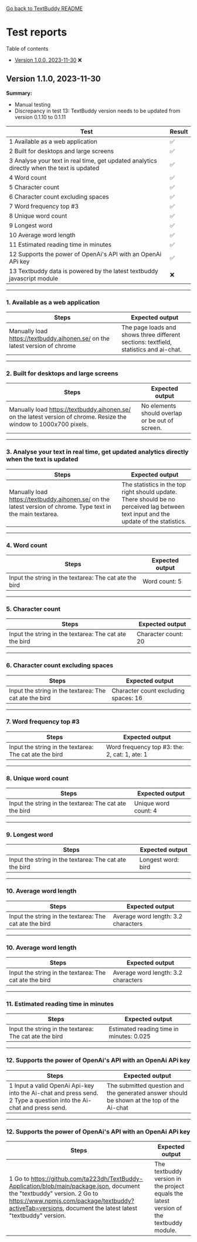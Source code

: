 [Go back to TextBuddy README](README.md)

# Test reports
Table of contents
- [Version 1.0.0, 2023-11-30](#version-100-2023-11-30) ❌

## Version 1.1.0, 2023-11-30
**Summary:**
- Manual testing
- Discrepancy in test 13: TextBuddy version needs to be updated from version 0.1.10 to 0.1.11

**Test** | Result
---|---
1 Available as a web application | ✅
2 Built for desktops and large screens | ✅
3 Analyse your text in real time, get updated analytics directly when the text is updated | ✅
4 Word count | ✅
5 Character count | ✅
6 Character count excluding spaces | ✅
7 Word frequency top #3 | ✅
8 Unique word count | ✅
9 Longest word | ✅
10 Average word length | ✅
11 Estimated reading time in minutes | ✅
12 Supports the power of OpenAi's API with an OpenAi APi key | ✅
13 Textbuddy data is powered by the latest textbuddy javascript module | ❌

---
### 1. Available as a web application
Steps | Expected output
---|---
Manually load https://textbuddy.aihonen.se/ on the latest version of chrome | The page loads and shows three different sections: textfield, statistics and ai-chat.

---
### 2. Built for desktops and large screens
Steps | Expected output
---|---
Manually load https://textbuddy.aihonen.se/ on the latest version of chrome. Resize the window to 1000x700 pixels. | No elements should overlap or be out of screen.

---
### 3. Analyse your text in real time, get updated analytics directly when the text is updated
Steps | Expected output
---|---
Manually load https://textbuddy.aihonen.se/ on the latest version of chrome. Type text in the main textarea. | The statistics in the top right should update. There should be no perceived lag between text input and the update of the statistics.

---
### 4. Word count
Steps | Expected output
---|---
Input the string in the textarea: The cat ate the bird | Word count: 5

---
### 5. Character count
Steps | Expected output
---|---
Input the string in the textarea: The cat ate the bird | Character count: 20

---
### 6. Character count excluding spaces
Steps | Expected output
---|---
Input the string in the textarea: The cat ate the bird | Character count excluding spaces: 16

---
### 7. Word frequency top #3
Steps | Expected output
---|---
Input the string in the textarea: The cat ate the bird | Word frequency top #3: the: 2, cat: 1, ate: 1

---
### 8. Unique word count
Steps | Expected output
---|---
Input the string in the textarea: The cat ate the bird | Unique word count: 4

---
### 9. Longest word
Steps | Expected output
---|---
Input the string in the textarea: The cat ate the bird | Longest word: bird

---
### 10. Average word length
Steps | Expected output
---|---
Input the string in the textarea: The cat ate the bird | Average word length: 3.2 characters

---
### 10. Average word length
Steps | Expected output
---|---
Input the string in the textarea: The cat ate the bird | Average word length: 3.2 characters

---
### 11. Estimated reading time in minutes
Steps | Expected output
---|---
Input the string in the textarea: The cat ate the bird | Estimated reading time in minutes: 0.025

---
### 12. Supports the power of OpenAi's API with an OpenAi APi key
Steps | Expected output
---|---
1 Input a valid OpenAi Api-key into the Ai-chat and press send. 2 Type a question into the Ai-chat and press send. | The submitted question and the generated answer should be shown at the top of the Ai-chat

---
### 12. Supports the power of OpenAi's API with an OpenAi APi key
Steps | Expected output
---|---
1 Go to https://github.com/ta223dh/TextBuddy-Application/blob/main/package.json, document the "textbuddy" version. 2 Go to https://www.npmjs.com/package/textbuddy?activeTab=versions, document the latest latest "textbuddy" version. | The textbuddy version in the project equals the latest version of the textbuddy module.